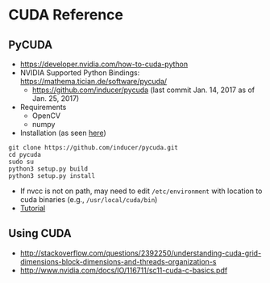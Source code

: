 # CUDA Reference
## PyCUDA
* https://developer.nvidia.com/how-to-cuda-python
* NVIDIA Supported Python Bindings: https://mathema.tician.de/software/pycuda/
   * https://github.com/inducer/pycuda (last commit Jan. 14, 2017 as of Jan. 25, 2017)
* Requirements
   * OpenCV
   * numpy
* Installation (as seen [here](https://github.com/inducer/pycuda/blob/master/README_SETUP.txt))
```
git clone https://github.com/inducer/pycuda.git
cd pycuda
sudo su
python3 setup.py build
python3 setup.py install
```
   * If nvcc is not on path, may need to edit ```/etc/environment``` with location to cuda binaries (e.g., ```/usr/local/cuda/bin```)
* [Tutorial](https://documen.tician.de/pycuda/tutorial.html)

## Using CUDA
* http://stackoverflow.com/questions/2392250/understanding-cuda-grid-dimensions-block-dimensions-and-threads-organization-s
* http://www.nvidia.com/docs/IO/116711/sc11-cuda-c-basics.pdf